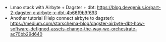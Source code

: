 - Lmao stack with Airbyte + Dagster + dbt: https://blog.devgenius.io/part-2-dagster-x-airbyte-x-dbt-4b66f9b9f693
- Another tutorial (Help connect airbyte to dagster): https://medium.com/starschema-blog/dagster-airbyte-dbt-how-software-defigned-assets-change-the-way-we-orchestrate-ac70bb29d640